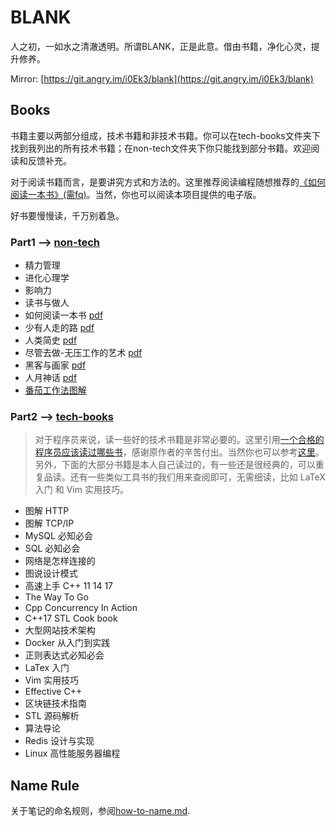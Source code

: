 # BLANK

人之初，一如水之清澈透明。所谓BLANK，正是此意。借由书籍，净化心灵，提升修养。

Mirror: [https://git.angry.im/i0Ek3/blank](https://git.angry.im/i0Ek3/blank)

## Books

书籍主要以两部分组成，技术书籍和非技术书籍。你可以在tech-books文件夹下找到我列出的所有技术书籍；在non-tech文件夹下你只能找到部分书籍。欢迎阅读和反馈补充。

对于阅读书籍而言，是要讲究方式和方法的。这里推荐阅读编程随想推荐的[《如何阅读一本书》(需fq)](https://program-think.blogspot.com/2013/04/how-to-read-book.html)。当然，你也可以阅读本项目提供的电子版。

好书要慢慢读，千万别着急。

### Part1 --> [non-tech](https://github.com/i0Ek3/BLANK/tree/master/non-tech)

* 精力管理
* 进化心理学
* 影响力
* 读书与做人
* 如何阅读一本书 [pdf](https://github.com/i0Ek3/BLANK/blob/master/non-tech/%E5%A6%82%E4%BD%95%E9%98%85%E8%AF%BB%E4%B8%80%E6%9C%AC%E4%B9%A6.pdf)
* 少有人走的路 [pdf](https://github.com/i0Ek3/BLANK/blob/master/non-tech/%E5%B0%91%E6%9C%89%E4%BA%BA%E8%B5%B0%E7%9A%84%E8%B7%AF.pdf?1538367315288)
* 人类简史 [pdf](https://github.com/i0Ek3/BLANK/blob/master/non-tech/%E4%BA%BA%E7%B1%BB%E7%AE%80%E5%8F%B2.pdf)
* 尽管去做-无压工作的艺术 [pdf](https://github.com/i0Ek3/BLANK/blob/master/non-tech/尽管去做—无压工作的艺术.pdf)
* 黑客与画家 [pdf](https://github.com/i0Ek3/BLANK/blob/master/non-tech/黑客与画家.pdf)
* 人月神话 [pdf](https://github.com/i0Ek3/BLANK/blob/master/non-tech/人月神话.pdf)
* [番茄工作法图解](https://www.academia.edu/8290558/_番茄工作法图解.简单易行的时间管理方法_)


### Part2 --> [tech-books](https://github.com/i0Ek3/BLANK/tree/master/tech-books)

> 对于程序员来说，读一些好的技术书籍是非常必要的。这里引用[一个合格的程序员应该读过哪些书](https://www.ezlippi.com/blog/2014/07/qualified-programmer-should-read-what-books.html)，感谢原作者的辛苦付出。当然你也可以参考[这里](http://lucida.me/blog/developer-reading-list/)。另外，下面的大部分书籍是本人自己读过的，有一些还是很经典的，可以重复品读。还有一些类似工具书的我们用来查阅即可，无需细读，比如 LaTeX 入门 和 Vim 实用技巧。

* 图解 HTTP
* 图解 TCP/IP
* MySQL 必知必会
* SQL 必知必会
* 网络是怎样连接的
* 图说设计模式
* 高速上手 C++ 11 14 17
* The Way To Go
* Cpp Concurrency In Action
* C++17 STL Cook book
* 大型网站技术架构
* Docker 从入门到实践
* 正则表达式必知必会
* LaTex 入门
* Vim 实用技巧
* Effective C++
* 区块链技术指南
* STL 源码解析
* 算法导论
* Redis 设计与实现
* Linux 高性能服务器编程


## Name Rule

关于笔记的命名规则，参阅[how-to-name.md](https://github.com/i0Ek3/BLANK/blob/master/how-to-name.md).





